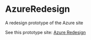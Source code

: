 # AzureRedesign
A redesign prototype of the Azure site


See this prototype site: [Azure Redesign](https://AzureRedesign.github.io)
